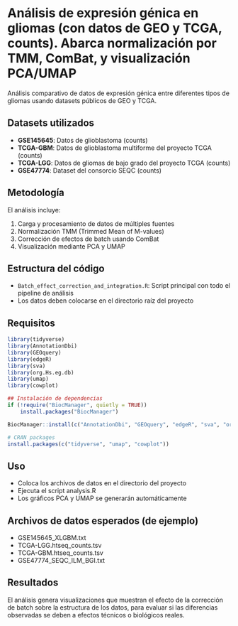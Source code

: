 # Análisis de expresión génica en gliomas (con datos de GEO y TCGA, counts). Abarca normalización por TMM, ComBat, y visualización PCA/UMAP

Análisis comparativo de datos de expresión génica entre diferentes tipos de gliomas usando datasets públicos de GEO y TCGA.

## Datasets utilizados

- **GSE145645**: Datos de glioblastoma (counts)
- **TCGA-GBM**: Datos de glioblastoma multiforme del proyecto TCGA (counts)
- **TCGA-LGG**: Datos de gliomas de bajo grado del proyecto TCGA  (counts)
- **GSE47774**: Dataset del consorcio SEQC (counts)

## Metodología

El análisis incluye:

1. Carga y procesamiento de datos de múltiples fuentes
2. Normalización TMM (Trimmed Mean of M-values) 
3. Corrección de efectos de batch usando ComBat
4. Visualización mediante PCA y UMAP

## Estructura del código

- `Batch_effect_correction_and_integration.R`: Script principal con todo el pipeline de análisis
- Los datos deben colocarse en el directorio raíz del proyecto

## Requisitos
```r
library(tidyverse)
library(AnnotationDbi)
library(GEOquery)
library(edgeR)
library(sva)
library(org.Hs.eg.db)
library(umap)
library(cowplot)

## Instalación de dependencias
if (!require("BiocManager", quietly = TRUE))
    install.packages("BiocManager")

BiocManager::install(c("AnnotationDbi", "GEOquery", "edgeR", "sva", "org.Hs.eg.db"))

# CRAN packages
install.packages(c("tidyverse", "umap", "cowplot"))
```
## Uso

- Coloca los archivos de datos en el directorio del proyecto
- Ejecuta el script analysis.R
- Los gráficos PCA y UMAP se generarán automáticamente

## Archivos de datos esperados (de ejemplo)

- GSE145645_XLGBM.txt
- TCGA-LGG.htseq_counts.tsv
- TCGA-GBM.htseq_counts.tsv
- GSE47774_SEQC_ILM_BGI.txt

## Resultados
El análisis genera visualizaciones que muestran el efecto de la corrección de batch sobre la estructura de los datos, para evaluar si las diferencias observadas se deben a efectos técnicos o biológicos reales.
